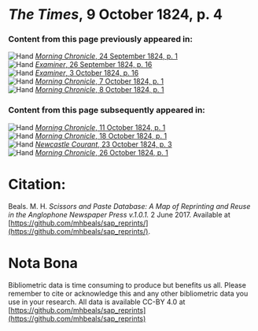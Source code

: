 # *The Times*, 9 October 1824, p. 4  
  
### Content from this page previously appeared in:  
![Hand](http://scissorsandpaste.net/wp-content/uploads/2017/06/smallhandpointer.png) [*Morning Chronicle*, 24 September 1824, p. 1](https://mhbeals.github.io/sap_html/Morning-Chronicle/Morning-Chronicle-24-September-1824-p-1)  
![Hand](http://scissorsandpaste.net/wp-content/uploads/2017/06/smallhandpointer.png) [*Examiner*, 26 September 1824, p. 16](https://mhbeals.github.io/sap_html/Examiner/Examiner-26-September-1824-p-16)  
![Hand](http://scissorsandpaste.net/wp-content/uploads/2017/06/smallhandpointer.png) [*Examiner*, 3 October 1824, p. 16](https://mhbeals.github.io/sap_html/Examiner/Examiner-3-October-1824-p-16)  
![Hand](http://scissorsandpaste.net/wp-content/uploads/2017/06/smallhandpointer.png) [*Morning Chronicle*, 7 October 1824, p. 1](https://mhbeals.github.io/sap_html/Morning-Chronicle/Morning-Chronicle-7-October-1824-p-1)  
![Hand](http://scissorsandpaste.net/wp-content/uploads/2017/06/smallhandpointer.png) [*Morning Chronicle*, 8 October 1824, p. 1](https://mhbeals.github.io/sap_html/Morning-Chronicle/Morning-Chronicle-8-October-1824-p-1)  
  
### Content from this page subsequently appeared in:  
![Hand](http://scissorsandpaste.net/wp-content/uploads/2017/06/smallhandpointer.png) [*Morning Chronicle*, 11 October 1824, p. 1](https://mhbeals.github.io/sap_html/Morning-Chronicle/Morning-Chronicle-11-October-1824-p-1)  
![Hand](http://scissorsandpaste.net/wp-content/uploads/2017/06/smallhandpointer.png) [*Morning Chronicle*, 18 October 1824, p. 1](https://mhbeals.github.io/sap_html/Morning-Chronicle/Morning-Chronicle-18-October-1824-p-1)  
![Hand](http://scissorsandpaste.net/wp-content/uploads/2017/06/smallhandpointer.png) [*Newcastle Courant*, 23 October 1824, p. 3](https://mhbeals.github.io/sap_html/Newcastle-Courant/Newcastle-Courant-23-October-1824-p-3)  
![Hand](http://scissorsandpaste.net/wp-content/uploads/2017/06/smallhandpointer.png) [*Morning Chronicle*, 26 October 1824, p. 1](https://mhbeals.github.io/sap_html/Morning-Chronicle/Morning-Chronicle-26-October-1824-p-1)  


# Citation: 

Beals. M. H. *Scissors and Paste Database: A Map of Reprinting and Reuse in the Anglophone Newspaper Press v.1.0.1.* 2 June 2017. Available at [https://github.com/mhbeals/sap_reprints/](https://github.com/mhbeals/sap_reprints/). 

# Nota Bona

Bibliometric data is time consuming to produce but benefits us all. Please remember to cite or acknowledge this and any other bibliometric data you use in your research. All data is available CC-BY 4.0 at [https://github.com/mhbeals/sap_reprints](https://github.com/mhbeals/sap_reprints)